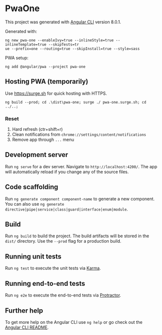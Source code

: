 # PwaOne

This project was generated with [Angular CLI](https://github.com/angular/angular-cli) version 8.0.1.

Generated with:

```
ng new pwa-one --enableIvy=true --inlineStyle=true --inlineTemplate=true --skipTests=tr
ue --prefix=one --routing=true --skipInstall=true --style=sass
```

PWA setup:

```
ng add @angular/pwa --project pwa-one
```

## Hosting PWA (temporarily)

Use https://surge.sh for quick hosting with HTTPS.

```
ng build --prod; cd .\dist\pwa-one; surge ./ pwa-one.surge.sh; cd ../..;
```

### Reset 
1. Hard refresh (ctr+shift+r)
2. Clean notifications from `chrome://settings/content/notifications`
3. Remove app through `...` menu

## Development server

Run `ng serve` for a dev server. Navigate to `http://localhost:4200/`. The app will automatically reload if you change any of the source files.

## Code scaffolding

Run `ng generate component component-name` to generate a new component. You can also use `ng generate directive|pipe|service|class|guard|interface|enum|module`.

## Build

Run `ng build` to build the project. The build artifacts will be stored in the `dist/` directory. Use the `--prod` flag for a production build.

## Running unit tests

Run `ng test` to execute the unit tests via [Karma](https://karma-runner.github.io).

## Running end-to-end tests

Run `ng e2e` to execute the end-to-end tests via [Protractor](http://www.protractortest.org/).

## Further help

To get more help on the Angular CLI use `ng help` or go check out the [Angular CLI README](https://github.com/angular/angular-cli/blob/master/README.md).
